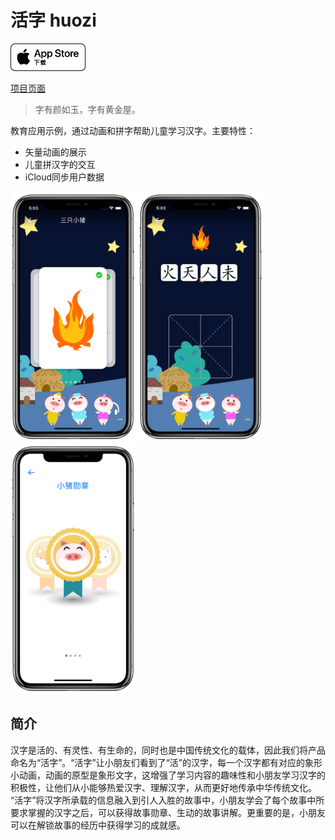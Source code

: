 # 活字 huozi

<a href="https://itunes.apple.com/cn/app/%E6%B4%BB%E5%AD%97/id1435767297?l=zh&ls=1&mt=8">
<img src="docs/img/badge.png" width="120">
</a>

[项目页面](https://celestialphineas.github.io/huozi)

> 字有颜如玉，字有黄金屋。

教育应用示例，通过动画和拼字帮助儿童学习汉字。主要特性：

* 矢量动画的展示
* 儿童拼汉字的交互
* iCloud同步用户数据

<img src="docs/img/screenshot-1.png" width="200">
<img src="docs/img/screenshot-2.png" width="200">
<img src="docs/img/screenshot-3.png" width="200">

## 简介

汉字是活的、有灵性、有生命的，同时也是中国传统文化的载体，因此我们将产品命名为“活字”。“活字”让小朋友们看到了“活”的汉字，每一个汉字都有对应的象形小动画，动画的原型是象形文字，这增强了学习内容的趣味性和小朋友学习汉字的积极性，让他们从小能够热爱汉字、理解汉字，从而更好地传承中华传统文化。
“活字”将汉字所承载的信息融入到引人入胜的故事中，小朋友学会了每个故事中所要求掌握的汉字之后，可以获得故事勋章、生动的故事讲解。更重要的是，小朋友可以在解锁故事的经历中获得学习的成就感。
